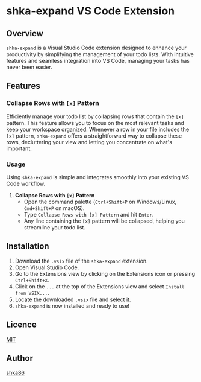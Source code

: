 # shka-expand VS Code Extension

## Overview
`shka-expand` is a Visual Studio Code extension designed to enhance your productivity by simplifying the management of your todo lists. With intuitive features and seamless integration into VS Code, managing your tasks has never been easier.

## Features

### Collapse Rows with `[x]` Pattern
Efficiently manage your todo list by collapsing rows that contain the `[x]` pattern. This feature allows you to focus on the most relevant tasks and keep your workspace organized. Whenever a row in your file includes the `[x]` pattern, `shka-expand` offers a straightforward way to collapse these rows, decluttering your view and letting you concentrate on what's important.

### Usage
Using `shka-expand` is simple and integrates smoothly into your existing VS Code workflow. 

1. **Collapse Rows with `[x]` Pattern**
   - Open the command palette (`Ctrl+Shift+P` on Windows/Linux, `Cmd+Shift+P` on macOS).
   - Type `Collapse Rows with [x] Pattern` and hit `Enter`.
   - Any line containing the `[x]` pattern will be collapsed, helping you streamline your todo list.

## Installation
1. Download the `.vsix` file of the `shka-expand` extension.
2. Open Visual Studio Code.
3. Go to the Extensions view by clicking on the Extensions icon or pressing `Ctrl+Shift+X`.
4. Click on the `...` at the top of the Extensions view and select `Install from VSIX...`.
5. Locate the downloaded `.vsix` file and select it.
6. `shka-expand` is now installed and ready to use!


## Licence

[MIT](https://github.com/shka86/foo/blob/master/LICENCE)

## Author

[shka86](https://github.com/shka86)
